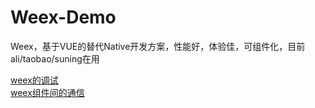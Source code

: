 # Weex-Demo
Weex，基于VUE的替代Native开发方案，性能好，体验佳，可组件化，目前ali/taobao/suning在用

[weex的调试](https://github.com/ymcdhr/Weex-Demo/issues/2)<br>
[weex组件间的通信](https://github.com/ymcdhr/Weex-Demo/issues/1)
